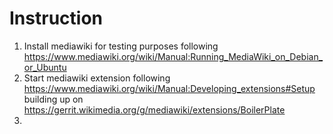 # Instruction

1. Install mediawiki for testing purposes following https://www.mediawiki.org/wiki/Manual:Running_MediaWiki_on_Debian_or_Ubuntu
2. Start mediawiki extension following https://www.mediawiki.org/wiki/Manual:Developing_extensions#Setup building up on https://gerrit.wikimedia.org/g/mediawiki/extensions/BoilerPlate
3.
